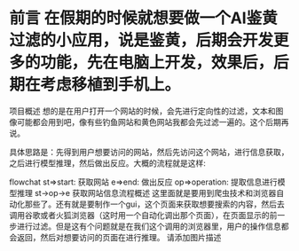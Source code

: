# 前言 在假期的时候就想要做一个AI鉴黄过滤的小应用，说是鉴黄，后期会开发更多的功能，先在电脑上开发，效果后，后期在考虑移植到手机上。

项目概述
想的是在用户打开一个网站的时候，会先进行定向性的过滤，文本和图像可能都会用到吧，像有些钓鱼网站和黄色网站我都会先过滤一遍的。这个后期再说。

具体思路是：先得到用户想要访问的网站，然后先访问这个网站，进行信息获取，之后进行模型推理，然后做出反应。大概的流程就是这样:

flowchat
st=>start: 获取网站
e=>end: 做出反应
op=>operation: 提取信息进行模型推理
st->op->e
获取网站信息流程概述
这里面就是要用到爬虫技术和浏览器自动化那些了。还有就是要制作一个gui，这个页面来获取想要搜索的内容，然后去调用谷歌或者火狐浏览器（这时用一个自动化调出那个页面），在页面显示的前一步进行过滤。但是这有个问题就是在我们这个调用的浏览器里，用户的操作信息都会返回，然后对想要访问的页面在进行推理。 请添加图片描述
